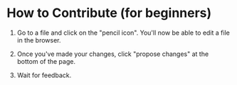 # How to Contribute (for beginners)

1. Go to a file and click on the "pencil icon". You'll now be able to edit a file in the browser.

1. Once you've made your changes, click "propose changes" at the bottom of the page.

1. Wait for feedback.